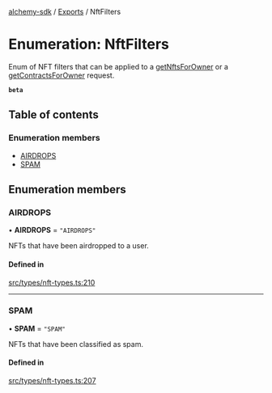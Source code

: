 [alchemy-sdk](../README.md) / [Exports](../modules.md) / NftFilters

# Enumeration: NftFilters

Enum of NFT filters that can be applied to a [getNftsForOwner](../classes/NftNamespace.md#getnftsforowner) or a
[getContractsForOwner](../classes/NftNamespace.md#getcontractsforowner) request.

**`beta`**

## Table of contents

### Enumeration members

- [AIRDROPS](NftFilters.md#airdrops)
- [SPAM](NftFilters.md#spam)

## Enumeration members

### AIRDROPS

• **AIRDROPS** = `"AIRDROPS"`

NFTs that have been airdropped to a user.

#### Defined in

[src/types/nft-types.ts:210](https://github.com/alchemyplatform/alchemy-sdk-js/blob/c4bab3e/src/types/nft-types.ts#L210)

___

### SPAM

• **SPAM** = `"SPAM"`

NFTs that have been classified as spam.

#### Defined in

[src/types/nft-types.ts:207](https://github.com/alchemyplatform/alchemy-sdk-js/blob/c4bab3e/src/types/nft-types.ts#L207)

